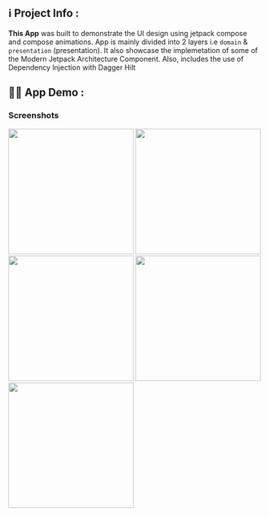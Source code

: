 ## ℹ️ Project Info : 
**This App** was built to demonstrate the UI design using jetpack compose and compose animations. App is mainly divided into 2 layers i.e ```domain``` & ```presentation``` (presentation).
It also showcase the implemetation of some of the Modern Jetpack Architecture Component.
Also, includes the use of Dependency Injection with Dagger Hilt

## 👨‍💻 App Demo :
### Screenshots
<img src = "https://github.com/user-attachments/assets/7c6a47eb-f528-4e6e-af0a-5d5fa8756abf" width=250/>
<img src = "https://github.com/user-attachments/assets/893b1c13-f837-46a3-8bcc-4d4cd7ccfe8c" width=250/>
<img src = "https://github.com/user-attachments/assets/292c8ffd-2e99-46b5-8abc-06109fbab5dc" width=250/>
<img src = "https://github.com/user-attachments/assets/0d677d08-edeb-459b-b629-4a69d24edce1" width=250/>
<img src = "https://github.com/user-attachments/assets/9a61139d-f93e-4b22-a3f8-f26be86b69f7" width=250/>
